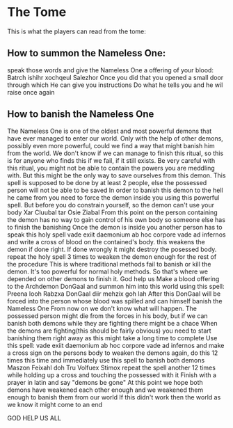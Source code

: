 # The Tome
This is what the players can read from the tome:

## How to summon the Nameless One:
speak those words and give the Nameless One a offering of your blood: Batrch ishihr xochqeul Salezhor
Once you did that you opened a small door through which He can give you instructions
Do what he tells you and he wil raise once again

## How to banish the Nameless One
The Nameless One is one of the oldest and most powerful demons that have ever managed to enter our world.
Only with the help of other demons, possibly even more powerful, could we find a way that might banish him from the world.
We don't know if we can manage to finish this ritual, so this is for anyone who finds this if we fail, if it still exists.
Be very careful with this ritual, you might not be able to contain the powers you are meddling with.
But this might be the only way to save ourselves from this demon.
This spell is supposed to be done by at least 2 people, else the possessed person will not be able to be saved
In order to banish this demon to the hell he came from you need to force the demon inside you using this powerful spell.
But before you do constrain yourself, so the demon can't use your body
Xar Cluubal tar Osie Ziabal
From this point on the person containing the demon has no way to gain control of his own body so someone else has to finish the banishing
Once the demon is inside you another person has to speak this holy spell 
vade exiit daemonium ab hoc corpore vade ad infernos and write a cross of blood on the contained's body.
this weakens the demon if done right. If done wrongly it might destroy the posessed body.
repeat the holy spell 3 times to weaken the demon enough for the rest of the procedure
This is where traditional methods fail to banish or kill the demon. It's too powerful for normal holy methods.
So that's where we depended on other demons to finish it. God help us
Make a blood offering to the Archdemon DonGaal and summon him into this world using this spell: Preena looh Rabzxa DonGaal diir mehzix goh lah
After this DonGaal will be forced into the person whose blood was spilled and can himself banish the Nameless One
From now on we don't know what will happen. 
The possessed person might die from the forces in his body, but if we can banish both demons while they are fighting there might be a chace
When the demons are fighting(this should be fairly obvious) you need to start banishing them right away as this might take a long time to complete
Use this spell: vade exiit daemonium ab hoc corpore vade ad infernos and make a cross sign on the persons body to weaken the demons again, 
do this 12 times this time and immediately use this spell to banish both demons Maszon Feixahl doh Tru Volfuex Stimox
repeat the spell another 12 times while holding up a cross and touching the possessed with it 
Finish with a prayer in latin and say "demons be gone"
At this point we hope both demons have weakened each other enough and we weakened them enough to banish them from our world
If this didn't work then the world as we know it might come to an end

GOD HELP US ALL


